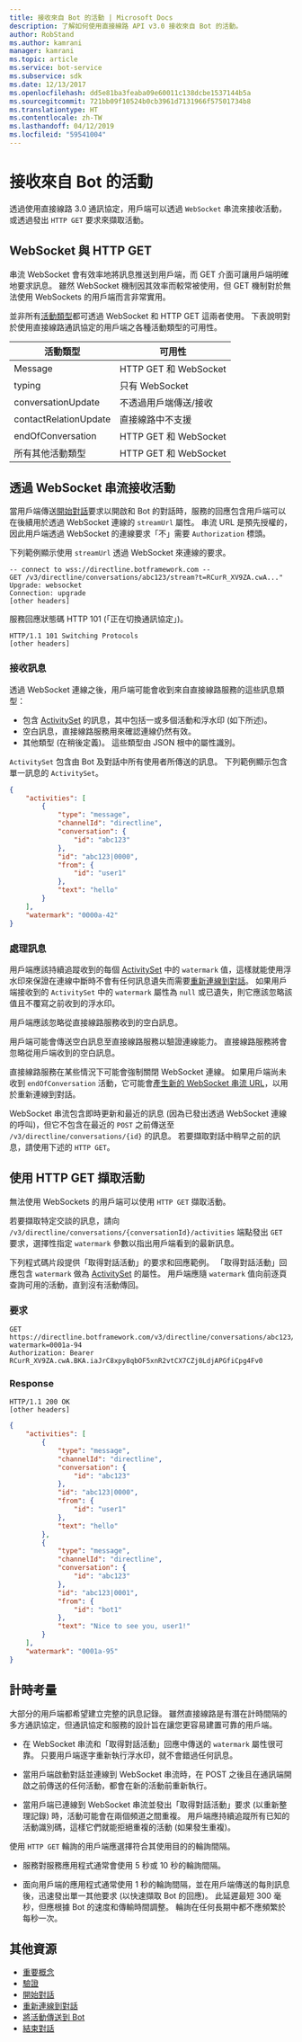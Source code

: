 ```yaml
---
title: 接收來自 Bot 的活動 | Microsoft Docs
description: 了解如何使用直接線路 API v3.0 接收來自 Bot 的活動。
author: RobStand
ms.author: kamrani
manager: kamrani
ms.topic: article
ms.service: bot-service
ms.subservice: sdk
ms.date: 12/13/2017
ms.openlocfilehash: dd5e81ba3feaba09e60011c138dcbe1537144b5a
ms.sourcegitcommit: 721bb09f10524b0cb3961d7131966f57501734b8
ms.translationtype: HT
ms.contentlocale: zh-TW
ms.lasthandoff: 04/12/2019
ms.locfileid: "59541004"
---
```

# <a name="receive-activities-from-the-bot"></a>接收來自 Bot 的活動

透過使用直接線路 3.0 通訊協定，用戶端可以透過 `WebSocket` 串流來接收活動，或透過發出 `HTTP GET` 要求來擷取活動。 

## <a name="websocket-vs-http-get"></a>WebSocket 與 HTTP GET

串流 WebSocket 會有效率地將訊息推送到用戶端，而 GET 介面可讓用戶端明確地要求訊息。 雖然 WebSocket 機制因其效率而較常被使用，但 GET 機制對於無法使用 WebSockets 的用戶端而言非常實用。 

並非所有[活動類型](bot-framework-rest-connector-activities.md)都可透過 WebSocket 和 HTTP GET 這兩者使用。 下表說明對於使用直接線路通訊協定的用戶端之各種活動類型的可用性。

| 活動類型 | 可用性 | 
|----|----|
| Message | HTTP GET 和 WebSocket |
| typing | 只有 WebSocket |
| conversationUpdate | 不透過用戶端傳送/接收 |
| contactRelationUpdate | 直接線路中不支援 |
| endOfConversation | HTTP GET 和 WebSocket |
| 所有其他活動類型 | HTTP GET 和 WebSocket |

## <a id="connect-via-websocket"></a> 透過 WebSocket 串流接收活動

當用戶端傳送[開始對話](bot-framework-rest-direct-line-3-0-start-conversation.md)要求以開啟和 Bot 的對話時，服務的回應包含用戶端可以在後續用於透過 WebSocket 連線的 `streamUrl` 屬性。 串流 URL 是預先授權的，因此用戶端透過 WebSocket 的連線要求「不」需要 `Authorization` 標頭。

下列範例顯示使用 `streamUrl` 透過 WebSocket 來連線的要求。

```http
-- connect to wss://directline.botframework.com --
GET /v3/directline/conversations/abc123/stream?t=RCurR_XV9ZA.cwA..."
Upgrade: websocket
Connection: upgrade
[other headers]
```

服務回應狀態碼 HTTP 101 (「正在切換通訊協定」)。

```http
HTTP/1.1 101 Switching Protocols
[other headers]
```

### <a name="receive-messages"></a>接收訊息

透過 WebSocket 連線之後，用戶端可能會收到來自直接線路服務的這些訊息類型：

- 包含 [ActivitySet](bot-framework-rest-direct-line-3-0-api-reference.md#activityset-object) 的訊息，其中包括一或多個活動和浮水印 (如下所述)。
- 空白訊息，直接線路服務用來確認連線仍然有效。
- 其他類型 (在稍後定義)。 這些類型由 JSON 根中的屬性識別。

`ActivitySet` 包含由 Bot 及對話中所有使用者所傳送的訊息。 下列範例顯示包含單一訊息的 `ActivitySet`。

```json
{
    "activities": [
        {
            "type": "message",
            "channelId": "directline",
            "conversation": {
                "id": "abc123"
            },
            "id": "abc123|0000",
            "from": {
                "id": "user1"
            },
            "text": "hello"
        }
    ],
    "watermark": "0000a-42"
}
```

### <a name="process-messages"></a>處理訊息

用戶端應該持續追蹤收到的每個 [ActivitySet](bot-framework-rest-direct-line-3-0-api-reference.md#activityset-object) 中的 `watermark` 值，這樣就能使用浮水印來保證在連線中斷時不會有任何訊息遺失而需要[重新連線到對話](bot-framework-rest-direct-line-3-0-reconnect-to-conversation.md)。 如果用戶端接收到的 `ActivitySet` 中的 `watermark` 屬性為 `null` 或已遺失，則它應該忽略該值且不覆寫之前收到的浮水印。

用戶端應該忽略從直接線路服務收到的空白訊息。

用戶端可能會傳送空白訊息至直接線路服務以驗證連線能力。 直接線路服務將會忽略從用戶端收到的空白訊息。

直接線路服務在某些情況下可能會強制關閉 WebSocket 連線。 如果用戶端尚未收到 `endOfConversation` 活動，它可能會[產生新的 WebSocket 串流 URL](bot-framework-rest-direct-line-3-0-reconnect-to-conversation.md)，以用於重新連線到對話。 

WebSocket 串流包含即時更新和最近的訊息 (因為已發出透過 WebSocket 連線的呼叫)，但它不包含在最近的 `POST` 之前傳送至 `/v3/directline/conversations/{id}` 的訊息。 若要擷取對話中稍早之前的訊息，請使用下述的 `HTTP GET`。

## <a id="http-get"></a> 使用 HTTP GET 擷取活動

無法使用 WebSockets 的用戶端可以使用 `HTTP GET` 擷取活動。

若要擷取特定交談的訊息，請向 `/v3/directline/conversations/{conversationId}/activities` 端點發出 `GET` 要求，選擇性指定 `watermark` 參數以指出用戶端看到的最新訊息。 

下列程式碼片段提供「取得對話活動」的要求和回應範例。 「取得對話活動」回應包含 `watermark` 做為 [ActivitySet](bot-framework-rest-direct-line-3-0-api-reference.md#activityset-object) 的屬性。 用戶端應隨 `watermark` 值向前逐頁查詢可用的活動，直到沒有活動傳回。

### <a name="request"></a>要求

```http
GET https://directline.botframework.com/v3/directline/conversations/abc123/activities?watermark=0001a-94
Authorization: Bearer RCurR_XV9ZA.cwA.BKA.iaJrC8xpy8qbOF5xnR2vtCX7CZj0LdjAPGfiCpg4Fv0
```

### <a name="response"></a>Response

```http
HTTP/1.1 200 OK
[other headers]
```

```json
{
    "activities": [
        {
            "type": "message",
            "channelId": "directline",
            "conversation": {
                "id": "abc123"
            },
            "id": "abc123|0000",
            "from": {
                "id": "user1"
            },
            "text": "hello"
        }, 
        {
            "type": "message",
            "channelId": "directline",
            "conversation": {
                "id": "abc123"
            },
            "id": "abc123|0001",
            "from": {
                "id": "bot1"
            },
            "text": "Nice to see you, user1!"
        }
    ],
    "watermark": "0001a-95"
}
```

## <a name="timing-considerations"></a>計時考量

大部分的用戶端都希望建立完整的訊息記錄。 雖然直接線路是有潛在計時間隔的多方通訊協定，但通訊協定和服務的設計旨在讓您更容易建置可靠的用戶端。

- 在 WebSocket 串流和「取得對話活動」回應中傳送的 `watermark` 屬性很可靠。 只要用戶端逐字重新執行浮水印，就不會錯過任何訊息。

- 當用戶端啟動對話並連線到 WebSocket 串流時，在 POST 之後且在通訊端開啟之前傳送的任何活動，都會在新的活動前重新執行。

- 當用戶端已連線到 WebSocket 串流並發出「取得對話活動」要求 (以重新整理記錄) 時，活動可能會在兩個頻道之間重複。 用戶端應持續追蹤所有已知的活動識別碼，這樣它們就能拒絕重複的活動 (如果發生重複)。

使用 `HTTP GET` 輪詢的用戶端應選擇符合其使用目的的輪詢間隔。

- 服務對服務應用程式通常會使用 5 秒或 10 秒的輪詢間隔。

- 面向用戶端的應用程式通常使用 1 秒的輪詢間隔，並在用戶端傳送的每則訊息後，迅速發出單一其他要求 (以快速擷取 Bot 的回應)。 此延遲最短 300 毫秒，但應根據 Bot 的速度和傳輸時間調整。 輪詢在任何長期中都不應頻繁於每秒一次。

## <a name="additional-resources"></a>其他資源

- [重要概念](bot-framework-rest-direct-line-3-0-concepts.md)
- [驗證](bot-framework-rest-direct-line-3-0-authentication.md)
- [開始對話](bot-framework-rest-direct-line-3-0-start-conversation.md)
- [重新連線到對話](bot-framework-rest-direct-line-3-0-reconnect-to-conversation.md)
- [將活動傳送到 Bot](bot-framework-rest-direct-line-3-0-send-activity.md)
- [結束對話](bot-framework-rest-direct-line-3-0-end-conversation.md)

